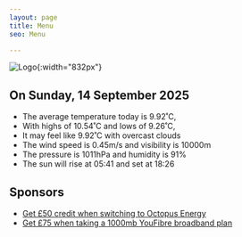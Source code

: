 ```yaml
---
layout: page
title: Menu
seo: Menu

---
```


![Logo](/images/logo.jpg){:width="832px"}

<!-- weather_marker starts -->
## On Sunday, 14 September 2025

- The average temperature today is 9.92˚C,
- With highs of 10.54˚C and lows of 9.26˚C,
- It may feel like 9.92˚C with overcast clouds
- The wind speed is 0.45m/s and visibility is 10000m
- The pressure is 1011hPa and humidity is 91%
- The sun will rise at 05:41 and set at 18:26

<!-- weather_marker ends -->

## Sponsors

- [Get £50 credit when switching to Octopus Energy](https://bit.ly/3oD1nnS)
- [Get £75 when taking a 1000mb YouFibre broadband plan](https://aklam.io/91zWhU?)
